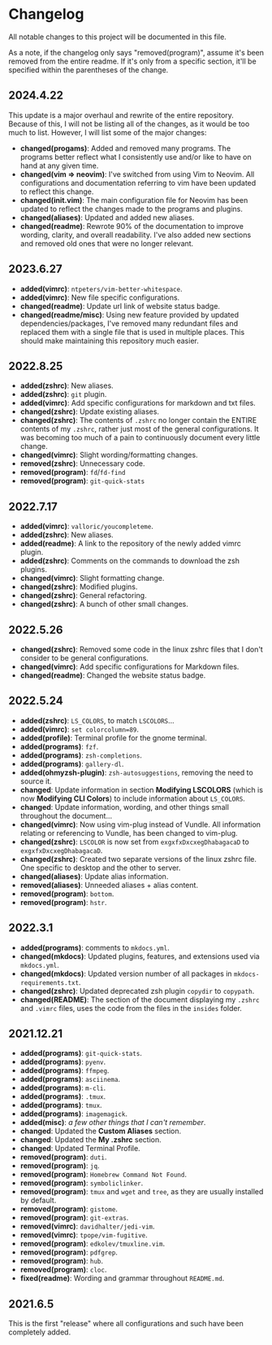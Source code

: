 # Changelog

All notable changes to this project will be documented in this file.

As a note, if the changelog only says "removed(program)", assume it's been removed from the entire readme. If it's only from a specific section, it'll be specified within the parentheses of the change.

## 2024.4.22

This update is a major overhaul and rewrite of the entire repository. Because of this, I will not be listing all of the changes, as it would be too much to list. However, I will list some of the major changes:

- **changed(progams)**: Added and removed many programs. The programs better reflect what I consistently use and/or like to have on hand at any given time.
- **changed(vim => neovim)**: I've switched from using Vim to Neovim. All configurations and documentation referring to vim have been updated to reflect this change.
- **changed(init.vim)**: The main configuration file for Neovim has been updated to reflect the changes made to the programs and plugins.
- **changed(aliases)**: Updated and added new aliases.
- **changed(readme)**: Rewrote 90% of the documentation to improve wording, clarity, and overall readability. I've also added new sections and removed old ones that were no longer relevant.

## 2023.6.27

- **added(vimrc)**: `ntpeters/vim-better-whitespace`.
- **added(vimrc)**: New file specific configurations.
- **changed(readme)**: Update url link of website status badge.
- **changed(readme/misc)**: Using new feature provided by updated dependencies/packages, I've removed many redundant files and replaced them with a single file that is used in multiple places. This should make maintaining this repository much easier.


## 2022.8.25

- **added(zshrc)**: New aliases.
- **added(zshrc)**: `git` plugin.
- **added(vimrc)**: Add specific configurations for markdown and txt files.
- **changed(zshrc)**: Update existing aliases.
- **changed(zshrc)**: The contents of `.zshrc` no longer contain the ENTIRE contents of my `.zshrc`, rather just most of the general configurations. It was becoming too much of a pain to continuously document every little change.
- **changed(vimrc)**: Slight wording/formatting changes.
- **removed(zshrc)**: Unnecessary code.
- **removed(program)**: `fd`/`fd-find`
- **removed(program)**: `git-quick-stats`

## 2022.7.17

- **added(vimrc)**: `valloric/youcompleteme`.
- **added(zshrc)**: New aliases.
- **added(readme)**: A link to the repository of the newly added vimrc plugin.
- **added(zshrc)**: Comments on the commands to download the zsh plugins.
- **changed(vimrc)**: Slight formatting change.
- **changed(zshrc)**: Modified plugins.
- **changed(zshrc)**: General refactoring.
- **changed(zshrc)**: A bunch of other small changes.

## 2022.5.26

- **changed(zshrc)**: Removed some code in the linux zshrc files that I don't consider to be general configurations.
- **changed(vimrc)**: Add specific configurations for Markdown files.
- **changed(readme)**: Changed the website status badge.

## 2022.5.24

- **added(zshrc)**: `LS_COLORS`, to match `LSCOLORS`...
- **added(vimrc)**: `set colorcolumn=89`.
- **added(profile)**: Terminal profile for the gnome terminal.
- **added(programs)**: `fzf`.
- **added(programs)**: `zsh-completions`.
- **added(programs)**: `gallery-dl`.
- **added(ohmyzsh-plugin)**: `zsh-autosuggestions`, removing the need to source it.
- **changed**: Update information in section **Modifying LSCOLORS** (which is now **Modifying CLI Colors**) to include information about `LS_COLORS`.
- **changed**: Update information, wording, and other things small throughout the document...
- **changed(vimrc)**: Now using vim-plug instead of Vundle. All information relating or referencing to Vundle, has been changed to vim-plug.
- **changed(zshrc)**: `LSCOLOR` is now set from `exgxfxDxcxegDhabagacaD` to `exgxfxDxcxegDhabagacaD`.
- **changed(zshrc)**: Created two separate versions of the linux zshrc file. One specific to desktop and the other to server.
- **changed(aliases)**: Update alias information.
- **removed(aliases)**: Unneeded aliases + alias content.
- **removed(program)**: `bottom`.
- **removed(program)**: `hstr`.

## 2022.3.1

- **added(programs)**: comments to `mkdocs.yml`.
- **changed(mkdocs)**: Updated plugins, features, and extensions used via `mkdocs.yml`.
- **changed(mkdocs)**: Updated version number of all packages in `mkdocs-requirements.txt`.
- **changed(zshrc)**: Updated deprecated zsh plugin `copydir` to `copypath`.
- **changed(README)**: The section of the document displaying my `.zshrc` and `.vimrc` files, uses the code from the files in the `insides` folder.

## 2021.12.21

- **added(programs)**: `git-quick-stats`.
- **added(programs)**: `pyenv`.
- **added(programs)**: `ffmpeg`.
- **added(programs)**: `asciinema`.
- **added(programs)**: `m-cli`.
- **added(programs)**: `.tmux`.
- **added(programs)**: `tmux`.
- **added(programs)**: `imagemagick`.
- **added(misc)**: *a few other things that I can't remember*.
- **changed**: Updated the **Custom Aliases** section.
- **changed**: Updated the **My .zshrc** section.
- **changed**: Updated Terminal Profile.
- **removed(program)**: `duti`.
- **removed(program)**: `jq`.
- **removed(program)**: `Homebrew Command Not Found`.
- **removed(program)**: `symboliclinker`.
- **removed(program)**: `tmux` and `wget` and `tree`, as they are usually installed by default.
- **removed(program)**: `gistome`.
- **removed(program)**: `git-extras`.
- **removed(vimrc)**: `davidhalter/jedi-vim`.
- **removed(vimrc)**: `tpope/vim-fugitive`.
- **removed(program)**: `edkolev/tmuxline.vim`.
- **removed(program)**: `pdfgrep`.
- **removed(program)**: `hub`.
- **removed(program)**: `cloc`.
- **fixed(readme)**: Wording and grammar throughout `README.md`.

## 2021.6.5

This is the first "release" where all configurations and such have been completely added.
